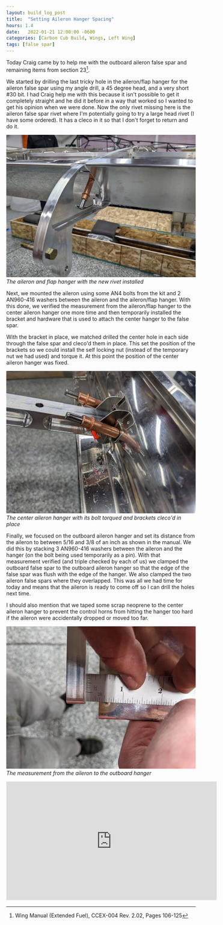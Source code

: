 ```yaml
---
layout: build_log_post
title:  "Setting Aileron Hanger Spacing"
hours: 1.4
date:   2022-01-21 12:00:00 -0600
categories: [Carbon Cub Build, Wings, Left Wing]
tags: [false spar]
---
```


Today Craig came by to help me with the outboard aileron false spar and remaining items from section 23[^section-23-ref].

We started by drilling the last tricky hole in the aileron/flap hanger for the aileron false spar using my angle drill, a 45 degree head, and a very short #30 bit. I had Craig help me with this because it isn't possible to get it completely straight and he did it before in a way that worked so I wanted to get his opinion when we were done. Now the only rivet missing here is the aileron false spar rivet where I'm potentially going to try a large head rivet (I have some ordered). It has a cleco in it so that I don't forget to return and do it.

![Desktop View](/assets/img/posts/2022/2022-01-21-setting-aileron-hanger-spacing/aileron-flap-hanger.jpg)
_The aileron and flap hanger with the new rivet installed_

Next, we mounted the aileron using some AN4 bolts from the kit and 2 AN960-416 washers between the aileron and the aileron/flap hanger. With this done, we verified the measurement from the aileron/flap hanger to the center aileron hanger one more time and then temporarily installed the bracket and hardware that is used to attach the center hanger to the false spar.

With the bracket in place, we matched drilled the center hole in each side through the false spar and cleco'd them in place. This set the position of the brackets so we could install the self locking nut (instead of the temporary nut we had used) and torque it. At this point the position of the center aileron hanger was fixed.

![Desktop View](/assets/img/posts/2022/2022-01-21-setting-aileron-hanger-spacing/center-hanger.jpg)
_The center aileron hanger with its bolt torqued and brackets cleco'd in place_

Finally, we focused on the outboard aileron hanger and set its distance from the aileron to between 5/16 and 3/8 of an inch as shown in the manual. We did this by stacking 3 AN960-416 washers between the aileron and the hanger (on the bolt being used temporarily as a pin). With that measurement verified (and triple checked by each of us) we clamped the outboard false spar to the outboard aileron hanger so that the edge of the false spar was flush with the edge of the hanger. We also clamped the two aileron false spars where they overlapped. This was all we had time for today and means that the aileron is ready to come off so I can drill the holes next time.

I should also mention that we taped some scrap neoprene to the center aileron hanger to prevent the control horns from hitting the hanger too hard if the aileron were accidentally dropped or moved too far.

![Desktop View](/assets/img/posts/2022/2022-01-21-setting-aileron-hanger-spacing/aileron-measurement.jpg)
_The measurement from the aileron to the outboard hanger_

<iframe width="560" height="315" src="https://www.youtube.com/embed/6LYvmq_DVx4" title="YouTube video player" frameborder="0" allow="accelerometer; autoplay; clipboard-write; encrypted-media; gyroscope; picture-in-picture" allowfullscreen></iframe>

[^section-23-ref]: Wing Manual (Extended Fuel), CCEX-004 Rev. 2.02, Pages 106-125